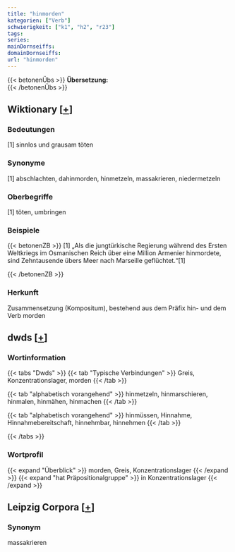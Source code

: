 ```yaml
---
title: "hinmorden"
kategorien: ["Verb"]
schwierigkeit: ["k1", "h2", "r23"]
tags:
series:
mainDornseiffs:
domainDornseiffs:
url: "hinmorden"
---
```


{{< betonenÜbs >}}
**Übersetzung:**  
{{< /betonenÜbs >}}

## Wiktionary [[+](https://de.wiktionary.org/wiki/hinmorden)]

### Bedeutungen
[1] sinnlos und grausam töten  

### Synonyme
[1] abschlachten, dahinmorden, hinmetzeln, massakrieren, niedermetzeln  

### Oberbegriffe
[1] töten, umbringen  

### Beispiele
{{< betonenZB >}}
[1] „Als die jungtürkische Regierung während des Ersten Weltkriegs im Osmanischen Reich über eine Million Armenier hinmordete, sind Zehntausende übers Meer nach Marseille geflüchtet.“[1]  

{{< /betonenZB >}}
### Herkunft
Zusammensetzung (Kompositum), bestehend aus dem Präfix hin- und dem Verb morden  



## dwds [[+](https://www.dwds.de/wb/hinmorden)]

### Wortinformation
{{< tabs "Dwds" >}}
{{< tab "Typische Verbindungen" >}}
Greis, Konzentrationslager, morden
{{< /tab >}}

{{< tab "alphabetisch vorangehend" >}}
hinmetzeln, hinmarschieren, hinmalen, hinmähen, hinmachen
{{< /tab >}}

{{< tab "alphabetisch vorangehend" >}}
hinmüssen, Hinnahme, Hinnahmebereitschaft, hinnehmbar, hinnehmen
{{< /tab >}}

{{< /tabs >}}

### Wortprofil
{{< expand "Überblick" >}} morden, Greis, Konzentrationslager {{< /expand >}}
{{< expand "hat Präpositionalgruppe" >}} in Konzentrationslager {{< /expand >}}

## Leipzig Corpora [[+](https://corpora.uni-leipzig.de/en/res?word=hinmorden&corpusId=deu_newscrawl-public_2018)]


### Synonym
massakrieren

